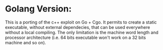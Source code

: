 Golang Version:
===============

This is a porting of the c++ exploit on Go + Cgo. It permits to create a static executable, without external dependecies,  that can be used everywhere without a local compiling. The only limitation is the machine word length and processor architecture (i.e. 64 bits executable won't work on a 32 bits machine and so on).  
